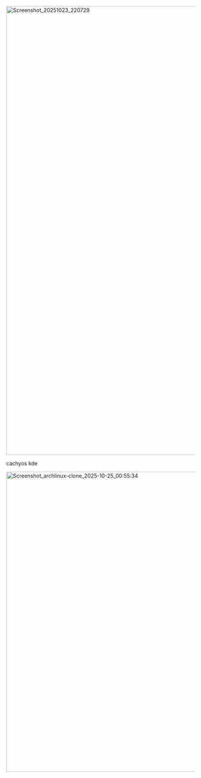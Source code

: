 <img width="1920" height="1197" alt="Screenshot_20251023_220729" src="https://github.com/user-attachments/assets/b4b8cb41-6c70-4f09-8593-3ed8c319e7cb" />


cachyos kde 

<img width="1280" height="800" alt="Screenshot_archlinux-clone_2025-10-25_00:55:34" src="https://github.com/user-attachments/assets/7474cabd-f07b-45d9-80f6-fd8cdbefe017" />
